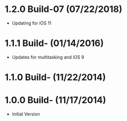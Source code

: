 # 1.2.0 Build-07 (07/22/2018)
* Updating for iOS 11

# 1.1.1 Build- (01/14/2016)
* Updates for multitasking and iOS 9

# 1.1.0 Build- (11/22/2014)

# 1.0.0 Build- (11/17/2014)
* Initial Version